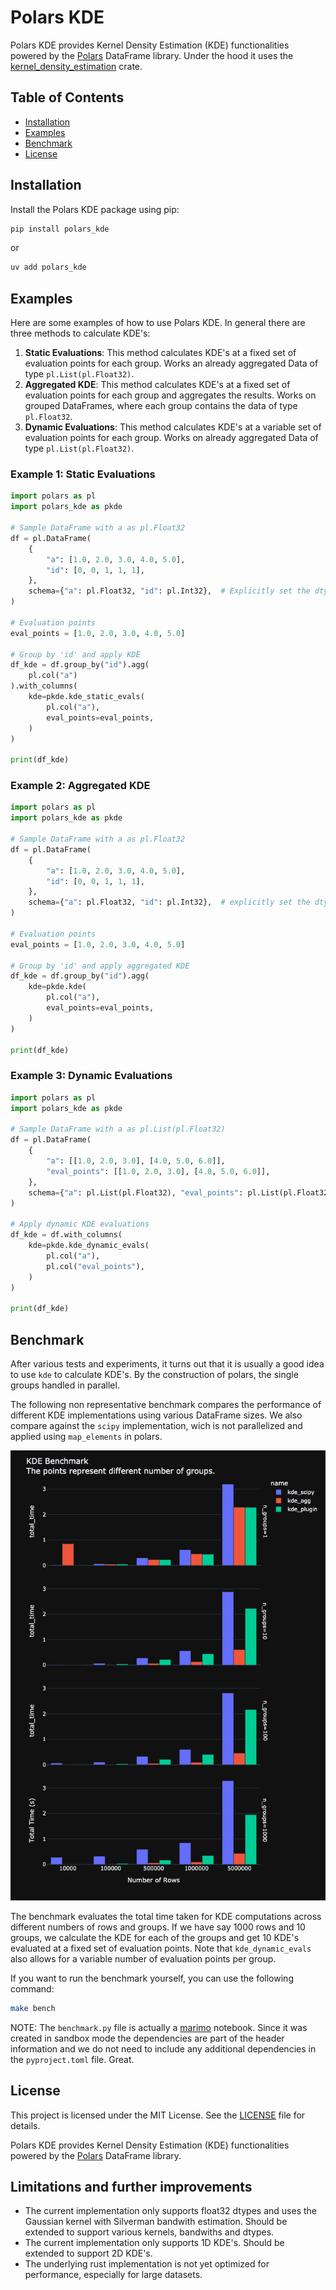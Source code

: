 # Polars KDE

Polars KDE provides Kernel Density Estimation (KDE) functionalities powered by the [Polars](https://www.pola.rs/) DataFrame library. Under the hood it uses the [kernel_density_estimation](https://docs.rs/kernel-density-estimation/latest/kernel_density_estimation/kde/index.html) crate.

## Table of Contents

- [Installation](#installation)
- [Examples](#examples)
- [Benchmark](#benchmark)
- [License](#license)

## Installation

Install the Polars KDE package using pip:

```bash
pip install polars_kde
```
or 
```bash
uv add polars_kde
```

## Examples

Here are some examples of how to use Polars KDE. In general there are three methods to calculate KDE's:

1. **Static Evaluations**: This method calculates KDE's at a fixed set of evaluation points for each group. Works an already aggregated Data of type `pl.List(pl.Float32)`.
2. **Aggregated KDE**: This method calculates KDE's at a fixed set of evaluation points for each group and aggregates the results. Works on grouped DataFrames, where each group contains the data of type `pl.Float32`.
3. **Dynamic Evaluations**: This method calculates KDE's at a variable set of evaluation points for each group. Works on already aggregated Data of type `pl.List(pl.Float32)`.

### Example 1: Static Evaluations

```python
import polars as pl
import polars_kde as pkde

# Sample DataFrame with a as pl.Float32
df = pl.DataFrame(
    {
        "a": [1.0, 2.0, 3.0, 4.0, 5.0],
        "id": [0, 0, 1, 1, 1],
    },
    schema={"a": pl.Float32, "id": pl.Int32},  # Explicitly set the dtypes
)

# Evaluation points
eval_points = [1.0, 2.0, 3.0, 4.0, 5.0]

# Group by 'id' and apply KDE
df_kde = df.group_by("id").agg(
    pl.col("a")
).with_columns(
    kde=pkde.kde_static_evals(
        pl.col("a"),
        eval_points=eval_points,
    )
)

print(df_kde)
```

### Example 2: Aggregated KDE

```python
import polars as pl
import polars_kde as pkde

# Sample DataFrame with a as pl.Float32
df = pl.DataFrame(
    {
        "a": [1.0, 2.0, 3.0, 4.0, 5.0],
        "id": [0, 0, 1, 1, 1],
    },
    schema={"a": pl.Float32, "id": pl.Int32},  # explicitly set the dtypes
)

# Evaluation points
eval_points = [1.0, 2.0, 3.0, 4.0, 5.0]

# Group by 'id' and apply aggregated KDE
df_kde = df.group_by("id").agg(
    kde=pkde.kde(
        pl.col("a"),
        eval_points=eval_points,
    )
)

print(df_kde)
```


### Example 3: Dynamic Evaluations

```python
import polars as pl
import polars_kde as pkde

# Sample DataFrame with a as pl.List(pl.Float32)
df = pl.DataFrame(
    {
        "a": [[1.0, 2.0, 3.0], [4.0, 5.0, 6.0]],
        "eval_points": [[1.0, 2.0, 3.0], [4.0, 5.0, 6.0]],
    },
    schema={"a": pl.List(pl.Float32), "eval_points": pl.List(pl.Float32)},
)

# Apply dynamic KDE evaluations
df_kde = df.with_columns(
    kde=pkde.kde_dynamic_evals(
        pl.col("a"),
        pl.col("eval_points"),
    )
)

print(df_kde)
```

## Benchmark

After various tests and experiments, it turns out that it is usually a good idea to use `kde` to calculate KDE's. By the  construction of polars, the single groups handled in parallel.

The following non representative benchmark compares the performance of different KDE implementations using various DataFrame sizes. We also compare against the `scipy` implementation, wich is not parallelized and applied using `map_elements` in polars.

![Benchmark Results](benchmark.png)

The benchmark evaluates the total time taken for KDE computations across different numbers of rows and groups. If we have say 1000 rows and 10 groups, we calculate the KDE for each of the groups and get 10 KDE's evaluated at a fixed set of evaluation points. Note that `kde_dynamic_evals` also allows for a variable number of evaluation points per group.

If you want to run the benchmark yourself, you can use the following command:

```bash
make bench
```

NOTE: The `benchmark.py` file is actually a [marimo](https://marimo.app) notebook. Since it was created in sandbox mode the dependencies are part of the header information and we do not need to include any additional dependencies in the `pyproject.toml` file. Great.

## License

This project is licensed under the MIT License. See the [LICENSE](LICENSE) file for details.

Polars KDE provides Kernel Density Estimation (KDE) functionalities powered by the [Polars](https://www.pola.rs/) DataFrame library.


## Limitations and further improvements

- The current implementation only supports float32 dtypes and uses the Gaussian kernel with Silverman bandwith estimation. Should be extended to support various kernels, bandwiths and dtypes.
- The current implementation only supports 1D KDE's. Should be extended to support 2D KDE's.
- The underlying rust implementation is not yet optimized for performance, especially for large datasets.